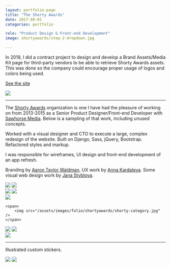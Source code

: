 ```yaml
---
layout: portfolio-page
title: "The Shorty Awards"
date: 2017-09-01
categories: portfolio

role: "Product Design & Front-end Development"
image: shortyawards/step-2-dropdown.jpg

---
```


In 2019, I did a contract project to design and develop a Brand Assets/Media Kit page for third-party vendors to be able to retrieve Shorty Awards assets. This was done so the company could encourage proper usage of logos and colors being used.

<a href="https://shortyawards.com/press/brand-resources" class="nd-portfolio__btn" target="_blank">See the site <i class="fa fa-external-link"></i></a>


<div class="nd-portfolio__images center">
	<span>
		<img srcset="/assets/images/folio/shortyawards/shorty-mediakit.jpg 800w,
								 /assets/images/folio/shortyawards/shorty-mediakit__2x.png 1200w"
				 src="/assets/images/folio/shortyawards/shorty-mediakit.jpg" />
	</span>
</div>

---

The <a href="https://shortyawards.com/" target="_blank">Shorty Awards</a> organization is one I have had the pleasure of working on from 2013-2015 as a Senior Product Designer/Front-end Developer with <a href="http://sawhorsemedia.com/" target="_blank">Sawhorse Media</a>. Below is a sampling of that work, including unused concepts.


Worked with a visual designer and CTO to execute a large, complex redesign of the website. Built on Django, Sass, jQuery, Bootstrap. Refactored styles and markup.

I was responsible for wireframes, UI design and front-end development of an app refresh.

Branding by <a href="https://www.taylorwaldman.com/" rel="external" target="_blank">Aaron Taylor Waldman</a>, UX work by <a href="http://www.iamannak.com" rel="external" target="_blank">Anna Kardaleva</a>. Some visual web design work by <a href="https://twitter.com/styblova" target="_blank">Jana Styblova</a>.

<div class="nd-portfolio__images">
	<span>
		<img src="/assets/images/folio/shortyawards/shorty-wireframes-1.jpg" />
	</span>
	<span>
		<img src="/assets/images/folio/shortyawards/shorty-wireframes-2.jpg" />
	</span>
</div>

<div class="nd-portfolio__images">
	<span>
		<img src="/assets/images/folio/shortyawards/shorty-dashboard-1.jpg" />
	</span>

  <span>
    <img src="/assets/images/folio/shortyawards/shorty-dashboard-2.jpg" />
  </span>
</div>

<div class="nd-portfolio__images">
  <span>
    <img src="/assets/images/folio/shortyawards/shorty-sitestate.jpg" />
  </span>

	<span>
		<img src="/assets/images/folio/shortyawards/shorty-category.jpg" />
	</span>
</div>

<div class="nd-portfolio__images">
	<span>
		<img src="/assets/images/folio/shortyawards/shorty-payment.jpg" />
	</span>
	<span>
		<img src="/assets/images/folio/shortyawards/shorty-gallery.jpg" />
	</span>
</div>

<div class="nd-portfolio__images center">
	<span>
		<img srcset="/assets/images/folio/shortyawards/step-2-dropdown.jpg 800w,
								 /assets/images/folio/shortyawards/step-2-dropdown_2x.png 1200w"
				 src="/assets/images/folio/shortyawards/step-2-dropdown.jpg" />
	</span>
</div>

---

Illustrated custom stickers.

<div class="nd-portfolio__images">
	<span>
		<img src="/assets/images/folio/shortyawards/shorty-sticker-1.jpg" />
	</span>

  <span>
    <img src="/assets/images/folio/shortyawards/shorty-sticker-2.jpg" />
  </span>
</div>
